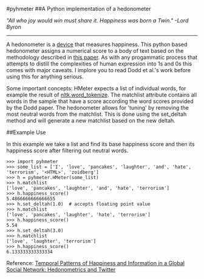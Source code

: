 #pyhmeter
##A Python implementation of a hedonometer

*"All who joy would win must share it. Happiness was born a Twin." -Lord Byron*
***

A hedonometer is a [device](http://en.wikipedia.org/wiki/Hedonometer) that measures happiness. This python based hedonometer assigns a numerical score to a body of text based on the methodology described in [this paper](http://www.plosone.org/article/info:doi/10.1371/journal.pone.0026752). As with any progammatic process that attempts to distill the complexities of human expression into 1s and 0s this comes with major caveats. I implore you to read Dodd et al.'s work before using this for anything serious.

Some important concepts: HMeter expects a list of individual words, for example the result of [nltk.word_tokenize](http://nltk.org/api/nltk.tokenize.html). The matchlist attribute contains all words in the sample that have a score according the word scores provided by the Dodd paper. The hedonometer allows for 'tuning' by removing the most neutral words from the matchlist. This is done using the set_deltah method and will generate a new matchlist based on the new deltah.

##Example Use

In this example we take a list and find its base happiness score and then its happiness score after filtering out neutral words.

	>>> import pyhmeter
    >>> some_list = ['I', 'love', 'pancakes', 'laughter', 'and', 'hate', 'terrorism', '<HTML>', 'zoidberg']
    >>> h = pyhmeter.HMeter(some_list)
    >>> h.matchlist
    ['love', 'pancakes', 'laughter', 'and', 'hate', 'terrorism']
    >>> h.happiness_score()
    5.4866666666666655
    >>> h.set_deltah(1.0)  # accepts floating point value
    >>> h.matchlist
    ['love', 'pancakes', 'laughter', 'hate', 'terrorism']
    >>> h.happiness_score()
    5.54
    >>> h.set_deltah(3.0)
    >>> h.matchlist
    ['love', 'laughter', 'terrorism']
    >>> h.happiness_score()
    6.133333333333334

Reference: [Temporal Patterns of Happiness and Information in a Global Social Network: Hedonometrics and Twitter](http://www.plosone.org/article/info:doi/10.1371/journal.pone.0026752)